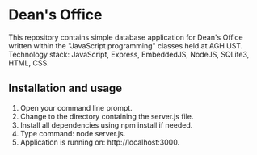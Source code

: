 # Dean's Office
This repository contains simple database application for Dean's Office written within the "JavaScript programming" classes held at AGH UST. Technology stack: JavaScript, Express, EmbeddedJS, NodeJS, SQLite3, HTML, CSS.

## Installation and usage
1. Open your command line prompt.
2. Change to the directory containing the server.js file.
3. Install all dependencies using npm install if needed.
4. Type command: node server.js.
5. Application is running on: http://localhost:3000.
